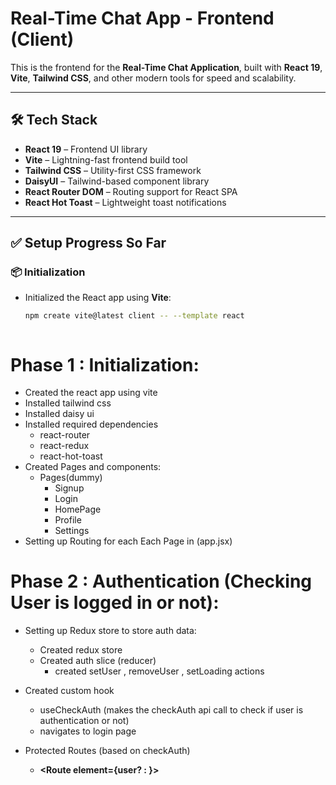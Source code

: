 # Real-Time Chat App - Frontend (Client)

This is the frontend for the **Real-Time Chat Application**, built with **React 19**, **Vite**, **Tailwind CSS**, and other modern tools for speed and scalability.

---

## 🛠️ Tech Stack

- **React 19** – Frontend UI library
- **Vite** – Lightning-fast frontend build tool
- **Tailwind CSS** – Utility-first CSS framework
- **DaisyUI** – Tailwind-based component library
- **React Router DOM** – Routing support for React SPA
- **React Hot Toast** – Lightweight toast notifications

---

## ✅ Setup Progress So Far

### 📦 Initialization
- Initialized the React app using **Vite**:  
  ```bash
  npm create vite@latest client -- --template react



# Phase 1 : Initialization: 
- Created the react app using vite 
- Installed tailwind css 
- Installed daisy ui
- Installed required dependencies 
    - react-router
    - react-redux 
    - react-hot-toast
- Created Pages and components: 
    - Pages(dummy)
        - Signup
        - Login
        - HomePage
        - Profile 
        - Settings
- Setting up Routing for each Each Page in (app.jsx)


# Phase 2 : Authentication (Checking User is logged in or not): 
- Setting up Redux store to store auth data: 
    - Created redux store
    - Created auth slice (reducer)
        - created setUser , removeUser , setLoading actions
    
- Created custom hook
    - useCheckAuth (makes the checkAuth api call to check if user is authentication or not)
    - navigates to login page

- Protected Routes (based on checkAuth)
    - **<Route element={user? <HomePage/> : <Navigate to="/login"/>}>**